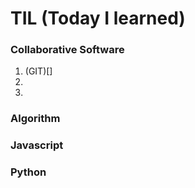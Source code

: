 # TIL (Today I learned)

### Collaborative Software

1. (GIT)[]
2. 
3. 

### Algorithm

### Javascript

### Python
